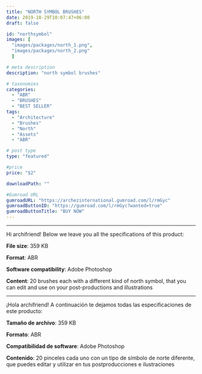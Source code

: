 ```yaml
---
title: "NORTH SYMBOL BRUSHES"
date: 2019-10-29T10:07:47+06:00
draft: false

id: "northsymbol"
images: [
  "images/packages/north_1.png",
  "images/packages/north_2.png"
  ]

# meta description
description: "north symbol brushes"

# taxonomies
categories:
  - "ABR"
  - "BRUSHES"
  - "BEST SELLER"
tags:
  - "Architecture"
  - "Brushes"
  - "North"
  - "Assets"
  - "ABR"

# post type
type: "featured"

#price
price: "$2"

downloadPath: ""

#Gumroad URL
gumroadURL: "https://archezinternational.gumroad.com/l/rmGyc"
gumroadButtonID: "https://gumroad.com/l/rmGyc?wanted=true"
gumroadButtonTitle: "BUY NOW"
---
```


___

Hi archifriend! Below we leave you all the specifications of this product:

**File size**: 359 KB

**Format**: ABR

**Software compatibility**: Adobe Photoshop

**Content**: 20 brushes each with a different kind of north symbol, that you can edit and use on your post-productions and illustrations

_____

¡Hola archifriend! A continuación te dejamos todas las especificaciones de este producto:

**Tamaño de archivo**: 359 KB

**Formato**: ABR

**Compatibilidad de software**: Adobe Photoshop

**Contenido**: 20 pinceles cada uno con un tipo de símbolo de norte diferente, que puedes editar y utilizar en tus postproducciones e ilustraciones